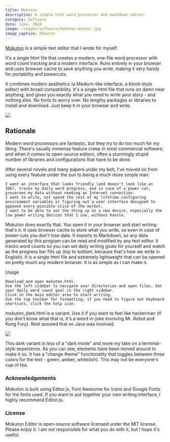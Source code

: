 ```yaml
---
title: Mokuton
description: A simple html word processor and markdown editor.
category: Software
date: June, 2024
image: /images/software/mokuton-banner.jpg
image_caption: Mokuton
---
```


[Mokuton](https://github.com/yudhanjaya/Mokuton) is a simple text editor that I wrote for myself. 

It's a single html file that creates a modern, one-file word processor with word count tracking and a modern interface. Runs entirely in your browser and uses browser cache to save anything you write, making it very handy for portability and powercuts.

It combines modern aesthetics (a Medium-like interface, a block-style editor) with broad compatibility. It's a single html file that runs on damn near anything, and gives you exactly what you need to write your story - and nothing else. No fonts to worry over. No lengthy packages or libraries to install and download. Just keep it in your browser and write.


![]({{site.baseurl}}/images/software/mokuton.jpg)


## Rationale


Modern word processors are fantastic, but they try to do too much for my liking. There's usually immense feature creep in most commercial software; and when it comes to open-source editors, often a stunningly stupid number of libraries and configurations that have to be done.

After several novels and many papers under my belt, I've moved on from using every feature under the sun to being a much more simple man:

    I want an interface that looks friendly (and doesn't look like an IDE), tracks my daily word progress, and in case of a power cut, preserves my data without needing an Internet connection.
    I want to write, not spend the rest of my lifetime configuring environment variables or figuring out a user interface designed to appease every possible slice of the market.
    I want to be able to set the thing up on a new device, especially the low power writing devices that I use, without hassle.

Mokuton does exactly that. You open it in your browser and start writing: that's it. It uses browser cache to store what you write, so even in case of power cuts you don't lose data. It exports to Markdown, so any data generated by this program can be read and modified by any text editor. It tracks word counts so you can set daily writing goals for yourself and watch as the progress bar fills up (top to bottom, because that's how we write in English). It is a single html file and extremely lightweight that can be opened on pretty much any modern browser. It is as simple as I can make it.

Usage

    Download and open mokuton.html.
    Use the left sidebar to navigate your directories and open files. Set your daily word count goal in the right sidebar.
    Click in the main editor area to start writing.
    Use the top toolbar for formatting; if you need to figure out keyboard shortcuts, click the help icon.

mokuton_dark.html is a variant. Use it if you want to feel like hackerman (if you don't know what that is, it's a weird in-joke involving Mr. Robot and Kung Fury). Rest assured that no Java was involved. 

![]({{site.baseurl}}/images/software/mokuton-dark.png)

This dark variant is less of a "dark mode" and more my take on a terminal-style experience. As you can see, elements have been moved around to make it so. It has a "change theme" functionality that toggles between three colors for the text - green, amber, white(ish). This may not be everyone's cup of tea.

### Acknowledgements

Mokuton is built using Editor.js, Font Awesome for icons and Google Fonts for the fonts used. If you want to put together your own writing interface, I highly recommend Editor.js.

### License
Mokuton Editor is open-source software licensed under the MIT license. Please enjoy it. I am not responsible for what you do with it, but I hope it's useful.